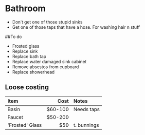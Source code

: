 # Bathroom

- Don't get one of those stupid sinks
- Get one of those taps that have a hose. For washing hair n stuff

##To do

- Frosted glass
- Replace sink
- Replace bath tap
- Replace water damaged sink cabinet
- Remove absestos from cupboard
- Replace showerhead


## Loose costing

|Item|Cost|Notes|
|:-|-:|:-
|Basin|$60-100|Needs taps|
|Faucet|$50-200||
|'Frosted' Glass|$50|t. bunnings|